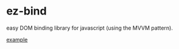 ez-bind
=======

easy DOM binding library for javascript (using the MVVM pattern).

[example](https://jsfiddle.net/ma070vfc/13/embedded/result/)

